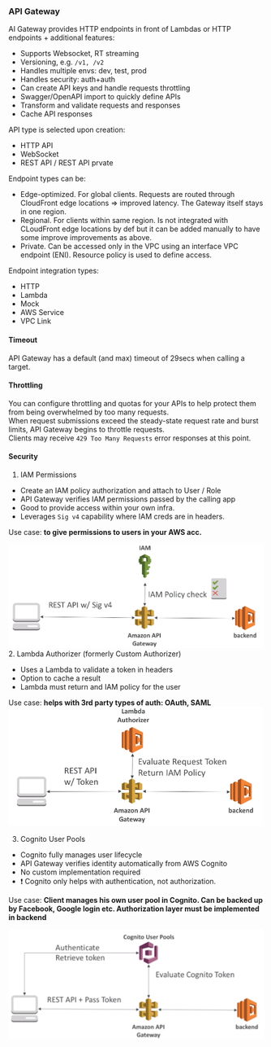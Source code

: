 ### API Gateway
AI Gateway provides HTTP endpoints in front of Lambdas or HTTP endpoints + additional features:
* Supports Websocket, RT streaming
* Versioning, e.g. `/v1, /v2`
* Handles multiple envs: dev, test, prod
* Handles security: auth+auth
* Can create API keys and handle requests throttling
* Swagger/OpenAPI import to quickly define APIs
* Transform and validate requests and responses
* Cache API responses

API type is selected upon creation:
* HTTP API
* WebSocket
* REST API / REST API prvate

Endpoint types can be:
* Edge-optimized. For global clients. Requests are routed through CloudFront edge locations => improved latency. The Gateway itself stays in one region.
* Regional. For clients within same region. Is not integrated with CLoudFront edge locations by def but it can be added manually to have some improve  improvements as above.
* Private. Can be accessed only in the VPC using an interface VPC endpoint (ENI). Resource policy is used to define access.

Endpoint integration types:
* HTTP
* Lambda
* Mock
* AWS Service
* VPC Link

#### Timeout
API Gateway has a default (and max) timeout of 29secs when calling a target.

#### Throttling
You can configure throttling and quotas for your APIs to help protect them from being overwhelmed by too many requests.\
When request submissions exceed the steady-state request rate and burst limits, API Gateway begins to throttle requests.\
Clients may receive `429 Too Many Requests` error responses at this point. 

#### Security
1. IAM Permissions
* Create an IAM policy authorization and attach to User / Role
* API Gateway verifies IAM permissions passed by the calling app
* Good to provide access within your own infra.
* Leverages `Sig v4` capability where IAM creds are in headers.

Use case: **to give permissions to users in your AWS acc.**

![API_Gateway_security1.png](files/API_Gateway_security1.png)
2. Lambda Authorizer (formerly Custom Authorizer)
* Uses a Lambda to validate a token in headers
* Option to cache a result
* Lambda must return and IAM policy for the user

Use case: **helps with 3rd party types of auth: OAuth, SAML**
![API_Gateway_security2.png](files/API_Gateway_security2.png)

3. Cognito User Pools
* Cognito fully manages user lifecycle
* API Gateway verifies identity automatically from AWS Cognito
* No custom implementation required
* :exclamation: Cognito only helps with authentication, not authorization.

Use case: **Client manages his own user pool in Cognito. Can be backed up by Facebook, Google login etc. Authorization layer must be implemented in backend**

![API_Gateway_security3.png](files/API_Gateway_security3.png)

